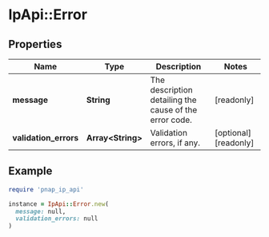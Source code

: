 # IpApi::Error

## Properties

| Name | Type | Description | Notes |
| ---- | ---- | ----------- | ----- |
| **message** | **String** | The description detailing the cause of the error code. | [readonly] |
| **validation_errors** | **Array&lt;String&gt;** | Validation errors, if any. | [optional][readonly] |

## Example

```ruby
require 'pnap_ip_api'

instance = IpApi::Error.new(
  message: null,
  validation_errors: null
)
```

